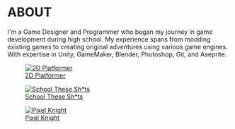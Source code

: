 <div class="page-content">

# ABOUT

I'm a Game Designer and Programmer who began my journey in game development during high school. My experience spans from modding existing games to creating original adventures using various game engines. With expertise in Unity, GameMaker, Blender, Photoshop, Git, and Aseprite.

<div class="image-gallery">
    <figure>
        <a href="#" onclick="handleNavigationClick(`${baseUrl}/content/games/2d-platformer/content.md`, findNavigationLink(`${baseUrl}/content/games/2d-platformer/content.md`)); return false;">
            <img src="https://danielnoam.github.io/portfolio/assets/2d-platformer/main.gif" alt="2D Platformer">
            <figcaption>2D Platformer</figcaption>
        </a>
    </figure>
    <figure>
        <a href="#" onclick="handleNavigationClick(`${baseUrl}/content/games/school-these-shits/content.md`, findNavigationLink(`${baseUrl}/content/games/school-these-shits/content.md`)); return false;">
            <img src="https://danielnoam.github.io/portfolio/assets/school-these-shits/main.png" alt="School These Sh*ts">
            <figcaption>School These Sh*ts</figcaption>
        </a>
    </figure>
    <figure>
        <a href="#" onclick="handleNavigationClick(`${baseUrl}/content/games/pixel-knight/content.md`, findNavigationLink(`${baseUrl}/content/games/pixel-knight/content.md`)); return false;">
            <img src="https://danielnoam.github.io/portfolio/assets/pixel-knight/fireplace.gif" alt="Pixel Knight">
            <figcaption>Pixel Knight</figcaption>
        </a>
    </figure>
</div>

</div>